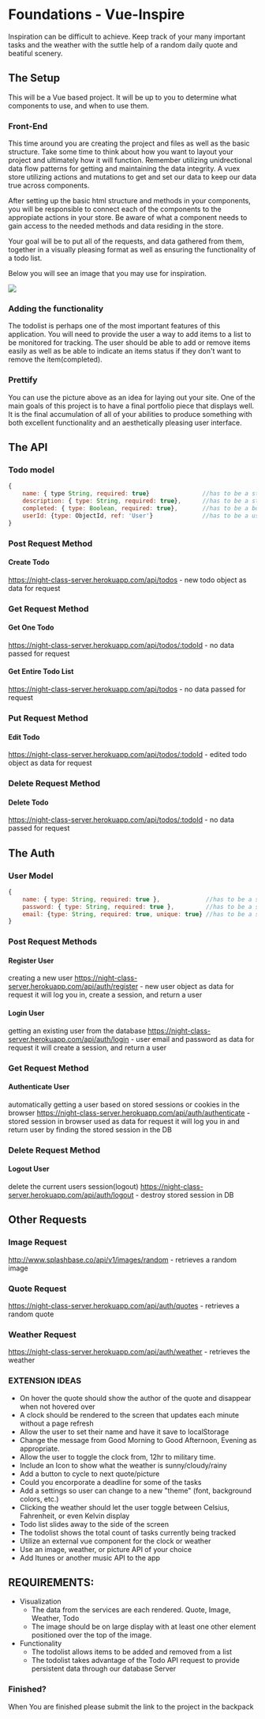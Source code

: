 # Foundations - Vue-Inspire
Inspiration can be difficult to achieve. Keep track of your many important tasks and the weather with the suttle help of a random daily quote and beatiful scenery.   

## The Setup
This will be a Vue based project. It will be up to you to determine what components to use, and when to use them.

### Front-End
This time around you are creating the project and files as well as the basic structure. Take some time to think about how you want to layout your project and ultimately how it will function. Remember utilizing unidrectional data flow patterns for getting and maintaining the data integrity. A vuex store utilizing actions and mutations to get and set our data to keep our data true across components.

After setting up the basic html structure and methods in your components, you will be responsible to connect each of the components to the appropiate actions in your store. Be aware of what a component needs to gain access to the needed methods and data residing in the store.

Your goal will be to put all of the requests, and data gathered from them, together in a visually pleasing format as well as ensuring the functionality of a todo list. 

Below you will see an image that you may use for inspiration. 

<div class="text-center">
    <img class="img-responsive" src="https://bcw.blob.core.windows.net/public/img/inspire.jpg"/>
</div>

### Adding the functionality 

The todolist is perhaps one of the most important features of this application. You will need to provide the user a way to add items to a list to be monitored for tracking. The user should be able to add or remove items easily as well as be able to indicate an items status if they don't want to remove the item(completed).

### Prettify

You can use the picture above as an idea for laying out your site. One of the main goals of this project is to have a final portfolio piece that displays well. It is the final accumulation of all of your abilities to produce something with both excellent functionality and an aesthetically pleasing user interface.

## The API

### Todo model
```javascript
{
    name: { type String, required: true}               //has to be a string
    description: { type: String, required: true},      //has to be a string
    completed: { type: Boolean, required: true},       //has to be a bool
    userId: {type: ObjectId, ref: 'User'}              //has to be a users id
}
```

### Post Request Method

#### Create Todo
https://night-class-server.herokuapp.com/api/todos - new todo object as data for request


### Get Request Method

#### Get One Todo
https://night-class-server.herokuapp.com/api/todos/:todoId - no data passed for request

#### Get Entire Todo List 
https://night-class-server.herokuapp.com/api/todos - no data passed for request


### Put Request Method

#### Edit Todo
https://night-class-server.herokuapp.com/api/todos/:todoId - edited todo object as data for request


### Delete Request Method

#### Delete Todo
https://night-class-server.herokuapp.com/api/todos/:todoId - no data passed for request


## The Auth

### User Model
```javascript
{
    name: { type: String, required: true },             //has to be a string
    password: { type: String, required: true },         //has to be a string
    email: {type: String, required: true, unique: true} //has to be a string and cant match another in the Database
}
```


### Post Request Methods

#### Register User
creating a new user
https://night-class-server.herokuapp.com/api/auth/register - new user object as data for request it will log you in, create a session, and return a user

#### Login User
getting an existing user from the database
https://night-class-server.herokuapp.com/api/auth/login - user email and password as data for request it will create a session, and return a user


### Get Request Method

#### Authenticate User
automatically getting a user based on stored sessions or cookies in the browser
https://night-class-server.herokuapp.com/api/auth/authenticate - stored session in browser used as data for request it will log you in and return user by finding the stored session in the DB


### Delete Request Method

#### Logout User
delete the current users session(logout)
https://night-class-server.herokuapp.com/api/auth/logout - destroy stored session in DB

## Other Requests

### Image Request
http://www.splashbase.co/api/v1/images/random - retrieves a random image

### Quote Request
https://night-class-server.herokuapp.com/api/auth/quotes - retrieves a random quote

### Weather Request
https://night-class-server.herokuapp.com/api/auth/weather - retrieves the weather


### EXTENSION IDEAS 
- On hover the quote should show the author of the quote and disappear when not hovered over
- A clock should be rendered to the screen that updates each minute without a page refresh
- Allow the user to set their name and have it save to localStorage
- Change the message from Good Morning to Good Afternoon, Evening as appropriate. 
- Allow the user to toggle the clock from, 12hr to military time. 
- Include an Icon to show what the weather is sunny/cloudy/rainy
- Add a button to cycle to next quote/picture
- Could you encorporate a deadline for some of the tasks
- Add a settings so user can change to a new "theme" (font, background colors, etc.)
- Clicking the weather should let the user toggle between Celsius, Fahrenheit, or even Kelvin display
- Todo list slides away to the side of the screen
- The todolist shows the total count of tasks currently being tracked
- Utilize an external vue component for the clock or weather
- Use an image, weather, or picture API of your choice
- Add Itunes or another music API to the app

## REQUIREMENTS:
 - Visualization
   - The data from the services are each rendered. Quote, Image, Weather, Todo
   - The image should be on large display with at least one other element positioned over the top of the image.
 - Functionality
    - The todolist allows items to be added and removed from a list
    - The todolist takes advantage of the Todo API request to provide persistent data through our database Server

### Finished?
When You are finished please submit the link to the project in the backpack
